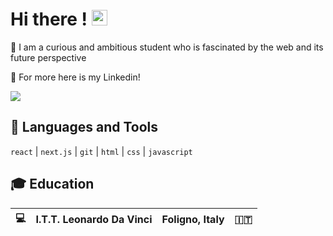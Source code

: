 # Hi there ! <img src="https://media.giphy.com/media/hvRJCLFzcasrR4ia7z/giphy.gif" width="25px">
:rocket: I am a curious and ambitious student who is fascinated by the web and its future perspective

:round_pushpin: For more here is my Linkedin!
<br />

[![](https://img.shields.io/badge/-Linkedin-informational?style=for-the-badge&logo=linkedin&logoColor=white&color=2867B2)](https://www.linkedin.com/in/leonardo-russo-42298a20a/)

## 🧰 Languages and Tools

`react` | `next.js` | `git` | `html` | `css` | `javascript`


## :mortar_board: Education

:computer: | I.T.T. Leonardo Da Vinci | Foligno, Italy | :it:
--- | --- | --- | --- |

